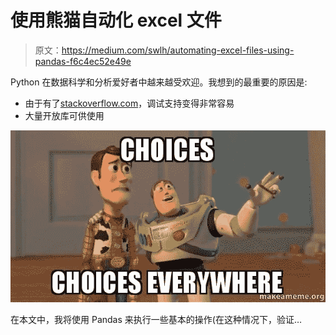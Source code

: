 # 使用熊猫自动化 excel 文件

> 原文：<https://medium.com/swlh/automating-excel-files-using-pandas-f6c4ec52e49e>

Python 在数据科学和分析爱好者中越来越受欢迎。我想到的最重要的原因是:

*   由于有了[stackoverflow.com](https://stackoverflow.com/questions/tagged/python)，调试支持变得非常容易
*   大量开放库可供使用

![](img/2ac827dacf01c73d5075498aca2a77ee.png)

在本文中，我将使用 Pandas 来执行一些基本的操作(在这种情况下，验证…